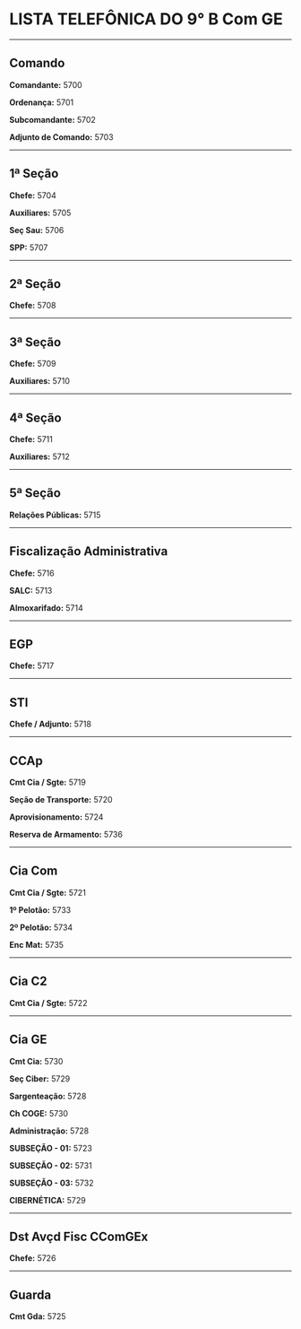 # **LISTA TELEFÔNICA DO 9° B Com GE**

----
## **Comando**
**Comandante:** 5700

**Ordenança:** 5701

**Subcomandante:** 5702

**Adjunto de Comando:** 5703

----
## **1ª Seção**
**Chefe:** 5704

**Auxiliares:** 5705

**Seç Sau:** 5706

**SPP:** 5707

----
## **2ª Seção**
**Chefe:** 5708

----
## **3ª Seção**
**Chefe:** 5709

**Auxiliares:** 5710

----
## **4ª Seção**
**Chefe:** 5711

**Auxiliares:** 5712

----
## **5ª Seção**
**Relações Públicas:** 5715

----
## **Fiscalização Administrativa**
**Chefe:** 5716

**SALC:** 5713

**Almoxarifado:** 5714

----
## **EGP**
**Chefe:** 5717

----
## **STI**
**Chefe / Adjunto:** 5718

----
## **CCAp**
**Cmt Cia / Sgte:** 5719

**Seção de Transporte:** 5720

**Aprovisionamento:** 5724

**Reserva de Armamento:** 5736

----
## **Cia Com**
**Cmt Cia / Sgte:** 5721

**1º Pelotão:** 5733

**2º Pelotão:** 5734

**Enc Mat:** 5735

----
## **Cia C2**
**Cmt Cia / Sgte:** 5722

----
## **Cia GE**
**Cmt Cia:** 5730

**Seç Ciber:** 5729

**Sargenteação:** 5728

**Ch COGE:** 5730

**Administração:** 5728

**SUBSEÇÃO - 01:** 5723

**SUBSEÇÃO - 02:** 5731

**SUBSEÇÃO - 03:** 5732

**CIBERNÉTICA:** 5729

----
## **Dst Avçd Fisc CComGEx**
**Chefe:** 5726

----
## **Guarda**
**Cmt Gda:** 5725
